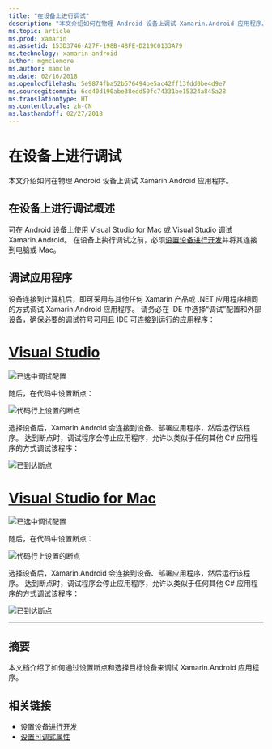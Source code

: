 ```yaml
---
title: "在设备上进行调试"
description: "本文介绍如何在物理 Android 设备上调试 Xamarin.Android 应用程序。"
ms.topic: article
ms.prod: xamarin
ms.assetid: 153D3746-A27F-198B-48FE-D219C0133A79
ms.technology: xamarin-android
author: mgmclemore
ms.author: mamcle
ms.date: 02/16/2018
ms.openlocfilehash: 5e9874fba52b576494be5ac42ff13fdd0be4d9e7
ms.sourcegitcommit: 6cd40d190abe38edd50fc74331be15324a845a28
ms.translationtype: HT
ms.contentlocale: zh-CN
ms.lasthandoff: 02/27/2018
---
```

# <a name="debug-on-device"></a>在设备上进行调试

本文介绍如何在物理 Android 设备上调试 Xamarin.Android 应用程序。

## <a name="debug-on-device-overview"></a>在设备上进行调试概述

可在 Android 设备上使用 Visual Studio for Mac 或 Visual Studio 调试 Xamarin.Android。 在设备上执行调试之前，必须[设置设备进行开发](~/android/get-started/installation/set-up-device-for-development.md)并将其连接到电脑或 Mac。

<a name="Debug_Application" />

## <a name="debug-application"></a>调试应用程序

设备连接到计算机后，即可采用与其他任何 Xamarin 产品或 .NET 应用程序相同的方式调试 Xamarin.Android 应用程序。 请务必在 IDE 中选择“调试”配置和外部设备，确保必要的调试符号可用且 IDE 可连接到运行的应用程序： 

# <a name="visual-studiotabvswin"></a>[Visual Studio](#tab/vswin)

![已选中调试配置](debug-on-device-images/image1-vs.png)

随后，在代码中设置断点：

![代码行上设置的断点](debug-on-device-images/image2-vs.png)

选择设备后，Xamarin.Android 会连接到设备、部署应用程序，然后运行该程序。 达到断点时，调试程序会停止应用程序，允许以类似于任何其他 C# 应用程序的方式调试该程序： 

![已到达断点](debug-on-device-images/image3-vs.png)

# <a name="visual-studio-for-mactabvsmac"></a>[Visual Studio for Mac](#tab/vsmac)

![已选中调试配置](debug-on-device-images/image1-xs.png)

随后，在代码中设置断点：

![代码行上设置的断点](debug-on-device-images/image2-xs.png)

选择设备后，Xamarin.Android 会连接到设备、部署应用程序，然后运行该程序。 达到断点时，调试程序会停止应用程序，允许以类似于任何其他 C# 应用程序的方式调试该程序： 

![已到达断点](debug-on-device-images/image3-xs.png)

-----


<a name="Summary" />

## <a name="summary"></a>摘要

本文档介绍了如何通过设置断点和选择目标设备来调试 Xamarin.Android 应用程序。


## <a name="related-links"></a>相关链接

- [设置设备进行开发](~/android/get-started/installation/set-up-device-for-development.md)
- [设置可调式属性](~/android/deploy-test/debuggable-attribute.md)
